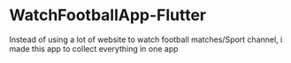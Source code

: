 # WatchFootballApp-Flutter
Instead of using a lot of website to watch football matches/Sport channel, i made this app to collect everything in one app 
